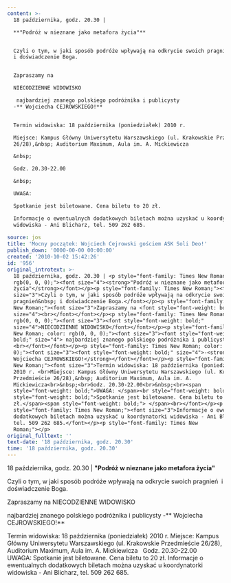 ```yaml
---
content: >-
  18 października, godz. 20.30 | 

  **"Podróż w nieznane jako metafora życia"**


  Czyli o tym, w jaki sposób podróże wpływają na odkrycie swoich pragnień&nbsp;
  i doświadczenie Boga.


  Zapraszamy na 

  NIECODZIENNE WIDOWISKO

   najbardziej znanego polskiego podróżnika i publicysty 
  -** Wojciecha CEJROWSKIEGO!**


  Termin widowiska: 18 października (poniedziałek) 2010 r. 

  Miejsce: Kampus Główny Uniwersytetu Warszawskiego (ul. Krakowskie Przedmieście
  26/28),&nbsp; Auditorium Maximum, Aula im. A. Mickiewicza

  &nbsp;

  Godz. 20.30-22.00

  &nbsp;

  UWAGA: 

  Spotkanie jest biletowane. Cena biletu to 20 zł. 

  Informacje o ewentualnych dodatkowych biletach można uzyskać u koordynatorki
  widowiska - Ani Blicharz, tel. 509 262 685.
                                                        
source: jos
title: 'Mocny początek: Wojciech Cejrowski gościem ASK Soli Deo!'
publish_down: '0000-00-00 00:00:00'
created: '2010-10-02 15:42:26'
id: '956'
original_introtext: >-
  18 października, godz. 20.30 | <p style="font-family: Times New Roman; color:
  rgb(0, 0, 0);"><font size="4"><strong>"Podróż w nieznane jako metafora
  życia"</strong></font></p><p style="font-family: Times New Roman;"><font
  size="3">Czyli o tym, w jaki sposób podróże wpływają na odkrycie swoich
  pragnień&nbsp; i doświadczenie Boga.</font></p><p style="font-family: Times
  New Roman;"><font size="3">Zapraszamy na <font style="font-weight: bold;"
  size="4"><br></font></font></p><p style="font-family: Times New Roman; color:
  rgb(0, 0, 0);"><font size="3"><font style="font-weight: bold;"
  size="4">NIECODZIENNE WIDOWISKO</font></font></p><p style="font-family: Times
  New Roman; color: rgb(0, 0, 0);"><font size="3"><font style="font-weight:
  bold;" size="4"> najbardziej znanego polskiego podróżnika i publicysty
  <br></font></font></p><p style="font-family: Times New Roman; color: rgb(0, 0,
  0);"><font size="3"><font style="font-weight: bold;" size="4">-<strong>
  Wojciecha CEJROWSKIEGO!</strong></font></font></p><p style="font-family: Times
  New Roman;"><font size="3">Termin widowiska: 18 października (poniedziałek)
  2010 r. <br>Miejsce: Kampus Główny Uniwersytetu Warszawskiego (ul. Krakowskie
  Przedmieście 26/28),&nbsp; Auditorium Maximum, Aula im. A.
  Mickiewicza<br>&nbsp;<br>Godz. 20.30-22.00<br>&nbsp;<br><span
  style="font-weight: bold;">UWAGA: </span><br style="font-weight: bold;"><span
  style="font-weight: bold;">Spotkanie jest biletowane. Cena biletu to 20
  zł.</span><span style="font-weight: bold;"> </span><br></font></p><p
  style="font-family: Times New Roman;"><font size="3">Informacje o ewentualnych
  dodatkowych biletach można uzyskać u koordynatorki widowiska - Ani Blicharz,
  tel. 509 262 685.</font></p><p style="font-family: Times New
  Roman;"></p>                                                      
original_fulltext: ''
text-date: '18 października, godz. 20.30'
time: '18 października, godz. 20.30'
---
```

<!--{{json:{"created_date":"2010-10-02 15:42:26","publish_down":"0000-00-00 00:00:00","id":"956"}}}-->



18 października, godz. 20.30 | 
**"Podróż w nieznane jako metafora życia"**

Czyli o tym, w jaki sposób podróże wpływają na odkrycie swoich pragnień&nbsp; i doświadczenie Boga.

Zapraszamy na 
NIECODZIENNE WIDOWISKO

 najbardziej znanego polskiego podróżnika i publicysty 
-** Wojciecha CEJROWSKIEGO!**

Termin widowiska: 18 października (poniedziałek) 2010 r. 
Miejsce: Kampus Główny Uniwersytetu Warszawskiego (ul. Krakowskie Przedmieście 26/28),&nbsp; Auditorium Maximum, Aula im. A. Mickiewicza
&nbsp;
Godz. 20.30-22.00
&nbsp;
UWAGA: 
Spotkanie jest biletowane. Cena biletu to 20 zł. 
Informacje o ewentualnych dodatkowych biletach można uzyskać u koordynatorki widowiska - Ani Blicharz, tel. 509 262 685.